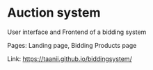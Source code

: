 # Auction system

User interface and Frontend of a bidding system

Pages:
Landing page, Bidding Products page 

Link: https://taanii.github.io/biddingsystem/
